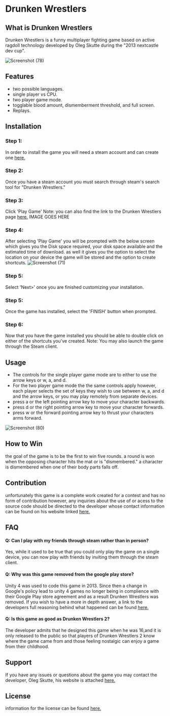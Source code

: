 # Drunken Wrestlers
## What is Drunken Wrestlers
Drunken Wrestlers is a funny multiplayer fighting game based on active ragdoll technology developed by Oleg Skutte during the "2013 nextcastle dev cup".

![Screenshot (78)](https://user-images.githubusercontent.com/61393626/78406580-e8f15980-75d0-11ea-96f2-4341e3dfc783.png)
## Features
* two possible languages.
* single player vs CPU.
* two player game mode.
* togglable blood amount, dismemberment threshold, and full screen.
* Replays.

## Installation
### Step 1:
In order to install the game you will need a steam account and can create one [here.](https://store.steampowered.com/join/)
### Step 2: 
Once you have a steam account you must search through steam's search tool for "Drunken Wrestlers."
### Step 3:
Click 'Play Game'
Note: you can also find the link to the Drunken Wrestlers page [here.](https://store.steampowered.com/app/1188720/Drunken_Wrestlers/)
IMAGE GOES HERE
### Step 4:
After selecting 'Play Game' you will be prompted with the below screen which gives you the Disk space required, your disk space available and the estimated time of download. as well it gives you the option to select the location on your device the game will be stored and the option to create shortcuts. 
![Screenshot (71)](https://user-images.githubusercontent.com/61393626/78406368-7c765a80-75d0-11ea-81d2-5128092e7384.png)
### Step 5:
Select 'Next>' once you are finished customizing your installation.
### Step 5:
Once the game has installed, select the 'FINISH' button when prompted.
### Step 6:
Now that you have the game installed you should be able to double click on either of the shortcuts you've created. 
Note: You may also launch the game through the Steam client.

## Usage
* The controls for the single player game mode are to either to use the arrow keys or w, a, and d. 
* For the two player game mode the the same controls apply however, each player selects the set of keys they wish to use between w, a, and d and the arrow keys, or you may play remotely from separate devices.
* press a or the left pointing arrow key to move your character backwards. 
* press d or the right pointing arrow key to move your character forwards.
* press w or the forward pointing arrow key to thrust your characters arms forward.

![Screenshot (80)](https://user-images.githubusercontent.com/61393626/78406749-49809680-75d1-11ea-9586-c29d17fde085.png)
## How to Win
the goal of the game is to be the first to win five rounds.
a round is won when the opposing character hits the mat or is "dismembered."
a character is dismembered when one of their body parts falls off.
## Contribution
unfortunately this game is a complete work created for a contest and has no form of contribution however, any inquiries about the use of or acess to the source code should be directed to the developer whose contact information can be found on his website linked [here.](http://skutteoleg.com/)
## FAQ
#### Q: Can I play with my friends through steam rather than in person?
Yes, while it used to be true that you could only play the game on a single device, you can now play with friends by inviting them through the steam client.

#### Q: Why was this game removed from the google play store?
Unity 4 was used to code this game in 2013. Since then a change in Google's policy lead to unity 4 games no longer being in complience with their Google Play store agreement and as a result Drunken Wrestlers was removed. If you wish to have a more in depth answer, a link to the developers full reasoning behind what happened can be found [here.](https://store.steampowered.com/app/1188720/Drunken_Wrestlers/)

#### Q: Is this game as good as Drunken Wrestlers 2?
The developer admits that he designed this game when he was 16,and it is only released to the public so that players of Drunken Wrestlers 2 know where the game came from and those feeling nostalgic can enjoy a game from their childhood.

## Support
If you have any issues or questions about the game you may contact the developer, Oleg Skutte, his website is attached [here.](http://skutteoleg.com/)
## License
information for the license can be found [here.](https://store.steampowered.com/legal/?snr=1_44_44_)
